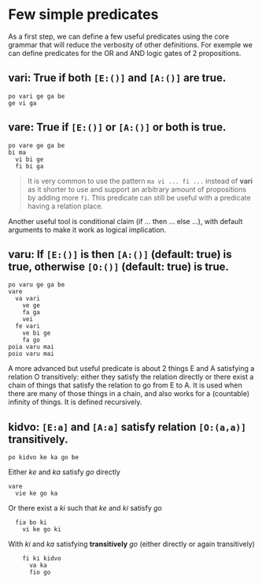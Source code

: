 # Few simple predicates

As a first step, we can define a few useful predicates using the core grammar
that will reduce the verbosity of other definitions. For exemple we can define
predicates for the OR and AND logic gates of 2 propositions.

<spoiler>


__vari__: True if both `[E:()]` and `[A:()]` are true. 
---
```
po vari ge ga be 
ge vi ga 
```
</spoiler>

<spoiler>


__vare__: True if `[E:()]` or `[A:()]` or both is true.
---
```
po vare ge ga be
bi ma
  vi bi ge
  fi bi ga
```
</spoiler>

> It is very common to use the pattern `ma vi ... fi ...` instead of __vari__ as
> it shorter to use and support an arbitrary amount of propositions by adding
> more `fi`. This predicate can still be useful with a predicate having a
> relation place. 

Another useful tool is conditional claim (if ... then ... else ...), with
default arguments to make it work as logical implication.


<spoiler>

__varu__: If `[E:()]` is then `[A:()]` (default: true) is true, otherwise
`[O:()]` (default: true) is true. 
---
```
po varu ge ga be
vare
  va vari
    ve ge
    fa ga
    vei
  fe vari
    ve bi ge
    fa go
poia varu mai
poio varu mai
```
</spoiler>

A more advanced but useful predicate is about 2 things E and A satisfying a
relation O transitively: either they satisfy the relation directly or there
exist a chain of things that satisfy the relation to go from E to A. It is used
when there are many of those things in a chain, and also works for a (countable)
infinity of things. It is defined recursively.

<spoiler>

__kidvo__: `[E:a]` and `[A:a]` satisfy relation `[O:(a,a)]` transitively.
---
```
po kidvo ke ka go be
```
Either _ke_ and _ka_ satisfy _go_ directly
```
vare
  vie ke go ka
```
Or there exist a _ki_ such that _ke_ and _ki_ satisfy _go_
```
  fia bo ki
    vi ke go ki
```
With _ki_ and _ka_ satisfying __transitively__ _go_ (either directly or again
transitively)
```
    fi ki kidvo
      va ka
      fio go
```
</spoiler>